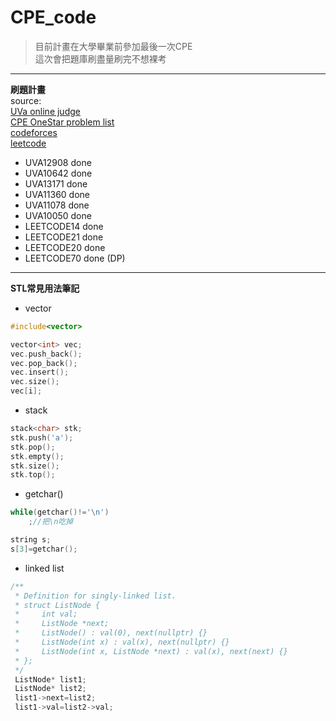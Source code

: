 # CPE_code  

> 目前計畫在大學畢業前參加最後一次CPE  
> 這次會把題庫刷盡量刷完不想裸考  
--- 
**刷題計畫**   
source:  
[UVa online judge](https://onlinejudge.org/index.php?option=com_frontpage&Itemid=1)  
[CPE OneStar problem list](https://cpe.cse.nsysu.edu.tw/environment.php#starList)  
[codeforces](https://codeforces.com/)  
[leetcode](https://leetcode.com/)  

+ UVA12908 done
+ UVA10642 done
+ UVA13171 done  
+ UVA11360 done  
+ UVA11078 done   
+ UVA10050 done   
+ LEETCODE14 done 
+ LEETCODE21 done 
+ LEETCODE20 done 
+ LEETCODE70 done (DP) 

--- 
**STL常見用法筆記**  
+ vector 
``` C
#include<vector>

vector<int> vec;
vec.push_back();
vec.pop_back();
vec.insert();
vec.size();
vec[i];

```
+ stack
``` C
stack<char> stk;
stk.push('a');
stk.pop();
stk.empty();
stk.size();
stk.top();
```
+ getchar()
``` C
while(getchar()!='\n')
    ;//把\n吃掉

string s;
s[3]=getchar();
```

+ linked list
``` C
/**
 * Definition for singly-linked list.
 * struct ListNode {
 *     int val;
 *     ListNode *next;
 *     ListNode() : val(0), next(nullptr) {}
 *     ListNode(int x) : val(x), next(nullptr) {}
 *     ListNode(int x, ListNode *next) : val(x), next(next) {}
 * };
 */
 ListNode* list1;
 ListNode* list2;
 list1->next=list2;
 list1->val=list2->val;
```




